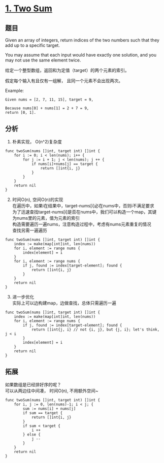 # [1. Two Sum](https://leetcode.com/problems/two-sum/)

## 题目

Given an array of integers, return indices of the two numbers such that they add up to a specific target.

You may assume that each input would have exactly one solution, and you may not use the same element twice.

给定一个整型数组，返回和为定值（target）的两个元素的索引。

假定每个输入有且仅有一组解， 且同一个元素不会出现两次。

Example:

```text
Given nums = [2, 7, 11, 15], target = 9,

Because nums[0] + nums[1] = 2 + 7 = 9,
return [0, 1].
```

## 分析

1. 朴素实现， O(n^2)复杂度<br>
```
func twoSum(nums []int, target int) []int {
	for i := 0; i < len(nums); i++ {
		for j := i + 1; j < len(nums); j ++ {
			if nums[i]+nums[j] == target {
				return []int{i, j}
			}
		}
	}
	return nil
}
```
2. 时间O(n), 空间O(n)的实现<br>
在遍历中，如果i在结果中，target-nums[i]必在nums中，否则i不满足要求<br>
为了迅速查找target-nums[i]是否在nums中，我们可以构造一个map，其键为nums里的元素，值为元素的索引<br>
构造需要遍历一遍nums，注意构造过程中，考虑有nums元素重复的情况<br>
查找另需一遍遍历<br>
```
func twoSum(nums []int, target int) []int {
	index := make(map[int]int, len(nums))
	for i, element := range nums {
		index[element] = i
	}
	for i, element := range nums {
		if j, found := index[target-element]; found {
			return []int{i, j}
		}
	}
	return nil
}
```
3. 进一步优化<br>
实际上可以边构建map，边做查找，总体只需遍历一遍<br>
```
func twoSum(nums []int, target int) []int {
	index := make(map[int]int, len(nums))
	for i, element := range nums {
		if j, found := index[target-element]; found {
			return []int{j, i} // not {i, j}, but {j, i}; let's think, j < i
		}
		index[element] = i
	}
	return nil
}

```
## 拓展
如果数组是已经排好序的呢？<br>
可以从两边往中间凑， 时间O(n), 不用额外空间~
```
func twoSum(nums []int, target int) []int {
	for i, j := 0, len(nums)-1; i < j; {
		sum := nums[i] + nums[j]
		if sum == target {
			return []int{i, j}
		}
		if sum < target {
			i ++
		} else {
			j --
		}
	}
	return nil
}
```
